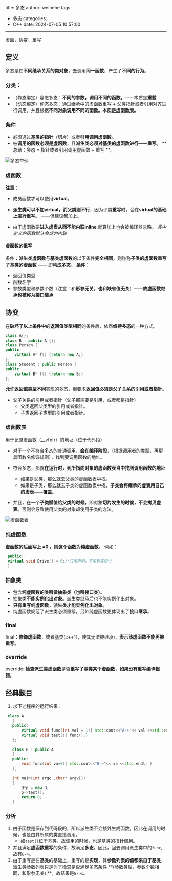 title: 多态
author: weihehe
tags:
  - 多态
categories:
  - C++
date: 2024-07-05 10:57:00
---
虚函，协变，重写

<!-- more -->
## 定义
多态是在**不同继承关系的类对象**，去调用**同一函数**，产生了**不同的行为**。

### 分类：

- （静态绑定）静态多态：**不同的参数，调用不同的函数。**——本质是**重载**
- （动态绑定）动态多态：通过继承中的虚函数重写 + 父类指针或者引用对齐进行调用，并且根据**不同对象调用不同的函数。**本质是**虚函数表。**


### 条件

- 必须通过**基类的指针**（切片）或者**引用调用虚函数。**
- 被**调用的函数必须是虚函数**，且**派生类必须对基类的虚函数进行——重写**。
**总结：多态 = 指针或者引用调用虚函数 + 重写 **。

![多态举例](/images/多态-2.png)

### 虚函数
 **注意：**
 - 成员函数才可以使用**virtual**。
 - **派生类可以不加virtual，而父类则不行**，因为子类**重写**时，会在**virtual的基础上进行重写**。 ——但建议都加上。
 
- 由于虚函数要**进入虚表从而不能内联inline**,就算加上也会被编译器忽略。
*类中定义的函数默认会成为内联*
 
 #### 虚函数的重写
 
条件：**派生类虚函数与基类虚函数**的以下条件**完全相同**，则称称**子类的虚函数重写了基类的虚函数** —— 即**构成多态**。
**条件：**
- 返回值类型
- 函数名字
- 参数类型和参数个数（注意：和**形参无关，也和缺省值无关**）——**故虚函数继承也被称为接口继承**
## 协变
在**破坏了以上条件中**的**返回值类型相同**的条件后，依然**维持多态**的一种方式。
```c++
class A{};
class B : public A {};
class Person {
public:
	virtual A* f() {return new A;}
};
class Student : public Person {
public:
	virtual B* f() {return new B;}
};
```
**允许返回值类型不同**实现的多态，但要求**返回值必须是父子关系的引用或者指针**。
- 父子关系的引用或者指针（父子都需要是引用，或者都是指针）
	- 父类返回父类型的引用或者指针。
	- 子类返回子类型的引用或者指针。
    
### 虚函数表
用于记录虚函数（__vfptr）的地址（位于代码段）
- 对于一个不符合多态的普通调用，**会在编译阶段**，（根据调用者的类型，再更具函数名修饰规则），找到要调用函数的地址。
- 符合多态，那就**在运行时，到所指向对象的虚函数表当中找到调用函数的地址**
	- 如果是父类，那么就去父类的虚函数表中找。
	- 如果是子类，那么就去子类的虚函数表中找，**子类会将继承的虚表用自己的虚表——覆盖**。
 
- 并且，在一个**子类赋值给父类的时候**，即对象**切片发生的时候，不会拷贝虚表**。否则会导致使用父类的对象却使用子类的方法。

![虚函数表](/images/多态-虚表.png)

### 纯虚函数
**虚函数的后面写上 =0 ，则这个函数为纯虚函数**。
例如：
```cpp
 public:
 virtual void Drive() = 0;/*只用声明，不用有实现*/
 }
```
### 抽象类
- 包含**纯虚函数的类叫做抽象类（也叫接口类）**。
- 抽象类**不能实例化出对象**。派生类继承后也不能实例化出对象。
- **只有重写纯虚函数，派生类才能实例化出对象。**
- 纯虚函数规范了派生类必须重写，另外纯虚函数更体现出了**接口继承**。
### final
final：**修饰虚函数**，或者基类(c++11，使其无法被继承)，**表示该虚函数不能再被重写**。
### override
override: **检查派生类虚函数**是否**重写了基类某个虚函数**，**如果没有重写编译报错**。
## 经典题目
1. 求下述程序的运行结果：
```cpp
 class A
   {
   public:
       virtual void func(int val = 1){ std::cout<<"A->"<< val <<std::endl;}
       virtual void test(){ func();}
   };
  
   class B : public A
   {
   public:
       void func(int va=0){ std::cout<<"B->"<< va <<std::endl; }
   };
  
   int main(int argc ,char* argv[])
   {
       B*p = new B;
       p->test();
       return 0;
   }
```
### 分析
1. 由于函数是保存到代码段的，所以派生类不会额外生成函数，因此在调用的时候，也是由其所属的类直接调用。
	- 如`test()`位于基类，故调用的时候，也是基类的指针调用。
2. 并且满足**虚函数重写**的条件，故满足**多态**，因此，回去调用派生类中的`func`,故有`B->`。
3. 由于重写是在**基类**的基础上，重写的是**实现**，其**参数列表的值都来自于基类**，派生类参数列表只是为了检查是否满足多态条件 **(参数类型，参数个数相同，和形参无关) **，故结果是`B->1`。